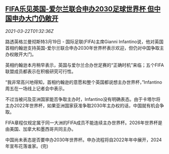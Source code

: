 <!--1616378462000-->
[FIFA乐见英国-爱尔兰联合申办2030足球世界杯 但中国申办大门仍敞开](https://cn.reuters.com/article/fifa-2030-world-cup-0319-fri-idCNKBS2BE04A)
------

<div><i>2021-03-22T01:32:36Z</i></div><p>路透英格兰曼彻斯特3月19日 - 国际足联(FIFA)主席Gianni Infantino说，他对英国首相约翰逊支持英国-爱尔兰联合申办2030年世界杯表示欢迎，但仍对中国争取主办权敞开大门。</p><p>英相约翰逊本月稍早表示，英国与爱尔兰合办世足赛的“正确时机”来临；五个FIFA联盟成员都表示在积极研究可行性。</p><p>“我非常高兴地得知，首相约翰逊的意愿和整个英国都说想主办世界杯，”Infantino周五在一场线上记者会中表示。</p><p>不过当被问及亚洲国家能否争取主办时，Infantino没有明确表态。由于卡塔尔将主办2022年世界杯，如果亚洲国家获准争取2030年主办权的话，中国就有机会争取。</p><p>FIFA章程仅规定属于同一大洲的FIFA成员不能连续主办世界杯。2026年世界杯是由美国、加拿大和墨西哥共同主办。</p><p>中国尚未表态是否要申办2030年世界杯。申办流程将自2022年年中展开，2024年宣布花落谁家。(完)</p>
